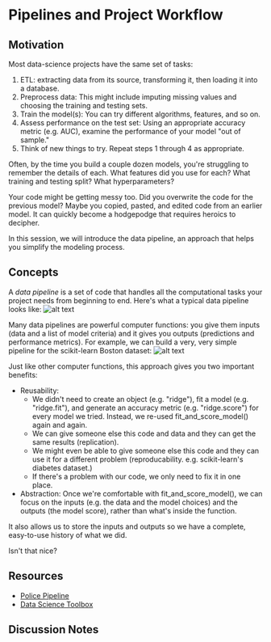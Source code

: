# Pipelines and Project Workflow

## Motivation

Most data-science projects have the same set of tasks:
1. ETL: extracting data from its source, transforming it, then loading it into a database.
2. Preprocess data: This might include imputing missing values and choosing the training and testing sets.
3. Train the model(s): You can try different algorithms, features, and so on. 
4. Assess performance on the test set: Using an appropriate accuracy metric (e.g. AUC), examine the performance of your model "out of sample." 
5. Think of new things to try. Repeat steps 1 through 4 as appropriate. 

Often, by the time you build a couple dozen models, you're struggling to remember the details of each. What features did you use for each? What training and testing split?  What hyperparameters?

Your code might be getting messy too. Did you overwrite the code for the previous model? Maybe you copied, pasted, and edited code from an earlier model. It can quickly become a hodgepodge that requires heroics to decipher.

In this session, we will introduce the data pipeline, an approach that helps you simplify the modeling process.



## Concepts

A *data pipeline* is a set of code that handles all the computational tasks your project needs from beginning to end. Here's what a typical data pipeline looks like:
![alt text](https://github.com/dssg/hitchhikers-guide/blob/master/dssg-knowledge/pipelines/pipeline_diagram.png "Pipeline Diagram")

Many data pipelines are powerful computer functions: you give them inputs (data and a list of model criteria) and it gives you outputs (predictions and performance metrics). For example, we can build a very, very simple pipeline for the scikit-learn Boston dataset:
 ![alt text](https://github.com/dssg/hitchhikers-guide/blob/master/dssg-knowledge/pipelines/very_very_simple_pipeline.png "Very Simple Pipeline")

Just like other computer functions, this approach gives you two important benefits:
* Reusability: 
  * We didn't need to create an object (e.g. "ridge"), fit a model (e.g. "ridge.fit"), and generate an accuracy metric (e.g. "ridge.score") for every model we tried. Instead, we re-used fit_and_score_model() again and again. 
  * We can give someone else this code and data and they can get the same results (replication).
  * We might even be able to give someone else this code and they can use it for a different problem (reproducability. e.g. scikit-learn's diabetes dataset.)
  * If there's a problem with our code, we only need to fix it in one place. 
* Abstraction: Once we're comfortable with fit_and_score_model(), we can focus on the inputs (e.g. the data and the model choices) and the outputs (the model score), rather than what's inside the function. 

It also allows us to store the inputs and outputs so we have a complete, easy-to-use history of what we did.

Isn't that nice?




## Resources
* [Police Pipeline](https://github.com/dssg/police-eis)
* [Data Science Toolbox](http://datasciencetoolbox.org/)



## Discussion Notes

